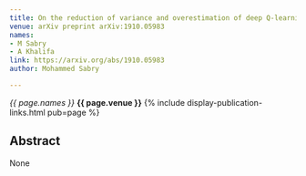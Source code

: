 ```yaml
---
title: On the reduction of variance and overestimation of deep Q-learning
venue: arXiv preprint arXiv:1910.05983
names:
- M Sabry
- A Khalifa
link: https://arxiv.org/abs/1910.05983
author: Mohammed Sabry

---
```


*{{ page.names }}*
**{{ page.venue }}**
{% include display-publication-links.html pub=page %}
## Abstract

None